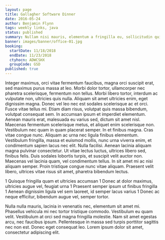 ```yaml
---
layout: page
title: Gallagher Software Dinner
date: 2016-05-24
author: Benjamin Flynn
tags: weekly links, java
status: published
summary: Nullam nisi mauris, elementum a fringilla eu, sollicitudin quis diam.
banner: images/banner/office-01.jpg
booking:
  startDate: 11/18/2018
  endDate: 11/23/2018
  ctyhocn: ADWCSHX
  groupCode: GSD
published: true
---
```

Integer maximus, orci vitae fermentum faucibus, magna orci suscipit erat, sed maximus purus massa at leo. Morbi dolor tortor, ullamcorper nec pharetra scelerisque, fermentum non tellus. Morbi libero tortor, interdum ac vulputate non, ultricies quis nulla. Aliquam sit amet ultricies enim, eget dignissim magna. Donec vel leo nec est sodales scelerisque ac et orci. Fusce vitae tellus mi. Etiam diam risus, volutpat quis massa bibendum, volutpat consequat sem. In accumsan ipsum et imperdiet elementum. Aenean mauris erat, malesuada eu varius sed, dictum sit amet nisl. Maecenas fermentum scelerisque metus, et aliquet enim scelerisque non.
Vestibulum nec quam in quam placerat semper. In et finibus magna. Cras vitae congue nunc. Aliquam ac urna nec ligula finibus elementum. Vestibulum fringilla, massa et euismod mollis, nunc urna viverra enim, et condimentum sapien lacus nec elit. Nulla facilisi. Aenean lacinia aliquam magna pulvinar consectetur. Ut vitae lectus luctus, ultrices libero sed, finibus felis. Duis sodales lobortis turpis, et suscipit velit auctor non. Maecenas vel lacinia quam, vel condimentum tellus. In sit amet mi ac nisi aliquam semper. Proin tristique congue nunc vitae aliquam. Praesent velit libero, ultrices vitae risus sit amet, pharetra bibendum lectus.

1 Quisque fringilla quam et ultricies accumsan
1 Donec at dolor maximus, ultricies augue vel, feugiat urna
1 Praesent semper ipsum ut finibus fringilla
1 Aenean dignissim ligula vel sem laoreet, id semper lacus varius
1 Donec ac neque efficitur, bibendum augue vel, semper tortor.

Nulla nulla mauris, lacinia in venenatis nec, elementum sit amet mi. Phasellus vehicula mi nec tortor tristique commodo. Vestibulum eu quam velit. Vestibulum at orci sed magna fringilla molestie. Nam sit amet egestas arcu, nec faucibus ipsum. Pellentesque in massa sed turpis porttitor sagittis nec non est. Donec eget consequat leo. Lorem ipsum dolor sit amet, consectetur adipiscing elit.
